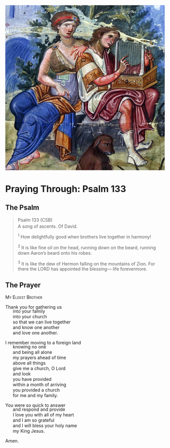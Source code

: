 <img class="intro-right" src="../images/art-paris-psalter.jpg">

<style>
  li {list-style-type: none;}
  p + ul {
    margin-top: -18px;
}
</style>

# Praying Through: Psalm 133

## The Psalm

>Psalm 133 (CSB)  
><sup></sup> A song of ascents. Of David. 
>
><sup>1</sup> How delightfully good when brothers live together in harmony! 
>
><sup>2</sup> It is like fine oil on the head, running down on the beard, running down Aaron’s beard onto his robes. 
>
><sup>3</sup> It is like the dew of Hermon falling on the mountains of Zion. For there the LORD has appointed the blessing— life forevermore.

## The Prayer

<div style="font-variant: small-caps;">
My Eldest Brother
</div>

Thank you for gathering us
* into your family
* into your church
* so that we can live together
* and know one another
* and love one another.

I remember moving to a foreign land
* knowing no one
* and being all alone
* my prayers ahead of time
* above all things
* give me a church, O Lord
* and look
* you have provided
* within a month of arriving
* you provided a church
* for me and my family.

You were so quick to answer
* and respond and provide
* I love you with all of my heart
* and I am so grateful
* and I will bless your holy name
* my King Jesus.

Amen.

